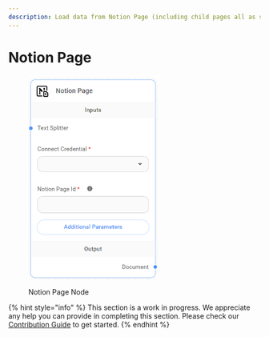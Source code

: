 ```yaml
---
description: Load data from Notion Page (including child pages all as separate documents).
---
```


# Notion Page

<figure><img src="../../../.gitbook/assets/image (4) (1) (1) (1).png" alt="" width="262"><figcaption><p>Notion Page Node</p></figcaption></figure>

{% hint style="info" %}
This section is a work in progress. We appreciate any help you can provide in completing this section. Please check our [Contribution Guide](https://toi500.gitbook.io/flowise-docs/contributing) to get started.
{% endhint %}
